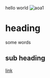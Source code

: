 hello world
![aoa1](https://user-images.githubusercontent.com/110150470/181445853-3209ae30-bd8f-4143-a75f-96013ec63b6f.jpg)

# heading

some words

## sub heading

[link](www.google.com)

